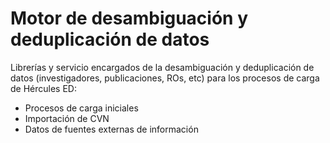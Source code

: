 # Motor de desambiguación y deduplicación de datos

Librerías y servicio encargados de la desambiguación y deduplicación de datos (investigadores, publicaciones, ROs, etc) para los procesos de carga de Hércules ED:
* Procesos de carga iniciales
* Importación de CVN
* Datos de fuentes externas de información
